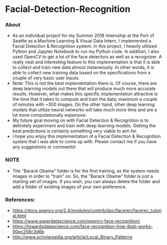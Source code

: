 # Facial-Detection-Recognition
### About
- As an individual project for my Summer 2018 Internship at the Port of Seattle as a Machine Learning & Visual Data Intern, I implemented a Facial Detection & Recognition system. In this project, I heavily utilized Python and Jupyter Notebook to run my Python code. In addition, I also used OpenCV to get a lot of the face detectors as well as a recognizer. A really neat and interesting feature to this implementation is that it is able to collect and train new data almost instaneously. In other words, it is able to collect new training data based on the specifications from a couple of very basic user inputs. 
- Note: This is not the best implementation there is. Of course, there are deep learning models out there that will produce much more accurate results. However, what makes this specific implementation attractive is the time that it takes to compute and train the data; maximum a couple of minutes with ~300 images. On the other hand, other deep learning models that utilize neural networks will take much more time and are a lot more computationally expensive. 
- My future goal moving on with Facial Detection & Recognition is to definitely experiment and train with deep learning models. Getting the best predictions is certainly something very viable to aim for. 
- I hope you enjoy this implementation of a Facial Detection & Recognition system that I was able to come up with. Please contact me if you have any suggestions or comments!

### NOTE
- The "Barack Obama" folder is for the first training, as the system needs images in order to "train" on. So, the "Barack Obama" folder is just a starting set of images. If you wish, you can always delete the folder and add a folder of existing images of your own preference.

### References:
- https://docs.opencv.org/2.4/modules/contrib/doc/facerec/facerec_tutorial.html
- https://www.superdatascience.com/opencv-face-recognition/
- https://towardsdatascience.com/face-recognition-how-lbph-works-90ec258c3d6b
- http://www.scholarpedia.org/article/Local_Binary_Patterns
